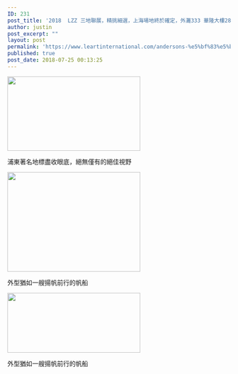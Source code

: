 ```yaml
---
ID: 231
post_title: '2018  LZZ 三地聯展，精挑細選，上海場地終於確定，外灘333 華隆大樓28樓'
author: justin
post_excerpt: ""
layout: post
permalink: 'https://www.leartinternational.com/andersons-%e5%bf%83%e5%be%97/'
published: true
post_date: 2018-07-25 00:13:25
---
```

<img class="alignnone size-medium wp-image-684" src="https://www.leartinternational.com/wordpress/wp-content/uploads/2018/07/帆船-300x168.jpg" alt="" width="300" height="168" />

浦東著名地標盡收眼底，絕無僅有的絕佳視野

<img class="alignnone size-medium wp-image-685" src="https://www.leartinternational.com/wordpress/wp-content/uploads/2018/07/浦東地標-300x225.jpg" alt="" width="300" height="225" />

外型猶如一艘揚帆前行的帆船

<img class="alignnone size-medium wp-image-686" src="https://www.leartinternational.com/wordpress/wp-content/uploads/2018/07/華燈初上-300x135.jpg" alt="" width="300" height="135" />

外型猶如一艘揚帆前行的帆船